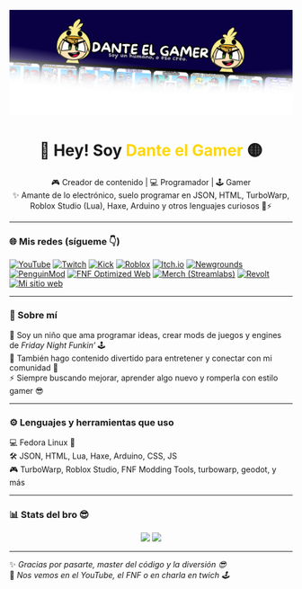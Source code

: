 ![Banner](banner-v2.png)

<h1 align="center">👋 Hey! Soy <span style="color:#FFD700;">Dante el Gamer</span> 🟡</h1>

<p align="center">
🎮 Creador de contenido | 💻 Programador | 🕹️ Gamer <br>
✨ Amante de lo electrónico, suelo programar en JSON, HTML, TurboWarp, Roblox Studio (Lua), Haxe, Arduino y otros lenguajes curiosos 🧠⚡
</p>

---

### 🌐 Mis redes (sígueme 👇)

[![YouTube](https://img.shields.io/badge/YouTube-FF0000?style=for-the-badge&logo=youtube&logoColor=white)](https://www.youtube.com/@danteelgameryt)
[![Twitch](https://img.shields.io/badge/Twitch-9146FF?style=for-the-badge&logo=twitch&logoColor=white)](https://www.twitch.tv/danteelgamer_)
[![Kick](https://img.shields.io/badge/Kick-52C41A?style=for-the-badge&logo=kick&logoColor=white)](https://kick.com/danteelgamerreal)
[![Roblox](https://img.shields.io/badge/Roblox-000000?style=for-the-badge&logo=roblox&logoColor=white)](https://www.roblox.com/es/users/1250726176/profile)
[![Itch.io](https://img.shields.io/badge/Itch.io-FA5C5C?style=for-the-badge&logo=itchdotio&logoColor=white)](https://itch.io/profile/danteelgamer-yt)
[![Newgrounds](https://img.shields.io/badge/Newgrounds-FFCC00?style=for-the-badge&logo=newgrounds&logoColor=black)](https://danteelgameyt.newgrounds.com/)
[![PenguinMod](https://img.shields.io/badge/PenguinMod-00AEEF?style=for-the-badge&logo=scratch&logoColor=white)](https://penguinmod.com/profile?user=danteelgamer_yt)
[![FNF Optimized Web](https://img.shields.io/badge/FNF%20Optimized%20Web-FF69B4?style=for-the-badge&logo=fridaynightfunkin&logoColor=white)](https://dante-el-gamer.github.io/FNF-optimized-web/)
[![Merch (Streamlabs)](https://img.shields.io/badge/Merch-00FF99?style=for-the-badge&logo=streamlabs&logoColor=white)](https://streamlabs.com/danteelgamer_/merch)
[![Revolt](https://img.shields.io/badge/Revolt-00AEEF?style=for-the-badge&logo=revolt&logoColor=white)](https://rvlt.gg/Zqy5A7Gz)
[![Mi sitio web](https://img.shields.io/badge/Mi%20sitio%20web-4285F4?style=for-the-badge&logo=googlechrome&logoColor=white)](https://dante-el-gamer.my.canva.site/redes-de-dante)

---

### 🧠 Sobre mí

💬 Soy un niño que ama programar ideas, crear mods de juegos y engines de *Friday Night Funkin’* 🕹️  
🎨 También hago contenido divertido para entretener y conectar con mi comunidad 💫  
⚡ Siempre buscando mejorar, aprender algo nuevo y romperla con estilo gamer 😎  

---

### ⚙️ Lenguajes y herramientas que uso

💻 Fedora Linux 🐧  
🛠️ JSON, HTML, Lua, Haxe, Arduino, CSS, JS  
🎮 TurboWarp, Roblox Studio, FNF Modding Tools, turbowarp, geodot, y más 

---

### 📊 Stats del bro 😎

<p align="center">
  <img src="https://github-readme-stats.vercel.app/api?username=dante-el-gamer&show_icons=true&theme=tokyonight" height="150">
  <img src="https://github-readme-stats.vercel.app/api/top-langs/?username=dante-el-gamer&layout=compact&theme=tokyonight" height="150">
</p>

---

✨ *Gracias por pasarte, master del código y la diversión 😎*  
🧩 *Nos vemos en el YouTube, el FNF o en charla en twich 🕹️*
